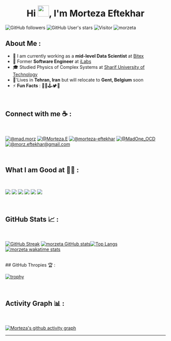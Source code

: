 
<h1 align="center">Hi <img src="https://media.giphy.com/media/hvRJCLFzcasrR4ia7z/giphy.gif" width="35">, I'm Morteza Eftekhar</h1>

![GitHub followers](https://img.shields.io/github/followers/morzeta?style=social) ![GitHub User's stars](https://img.shields.io/github/stars/morzeta?style=social) ![Visitor](https://visitor-badge.laobi.icu/badge?page_id=morzeta.repoName) <img src="https://komarev.com/ghpvc/?username=morzeta" alt="morzeta" />

## About Me :

- 🏢 I am currently working as a **mid-level Data Scientist** at [Bitex](https://bitex.ir/)
- 🏢 Former **Software Engineer** at [iLabs](https://www.ilabs.lk/)
- 🎓 Studied Physics of Complex Systems at [Sharif University of Technology](https://www.sharif.edu/web/physics/complex-systems)
- 🏡'Lives in **Tehran, Iran** but will relocate to **Gent, Belgium** soon
- ⚡ **Fun Facts** : 🧗🎶🕹🏕🥾

<br>

## Connect with me ☕ :

<br>

[![@mad.morz](https://img.icons8.com/fluency/48/000000/instagram-new.png "@mad.morz")](https://www.instagram.com/mad.morz/) [![@Morteza.E](https://img.icons8.com/fluency/48/000000/facebook.png "@Morteza.E")](https://www.facebook.com/Morteza.E) [![@morteza-eftekhar](https://img.icons8.com/fluency/48/000000/linkedin.png "@morteza-eftekhar")](https://www.linkedin.com/in/morteza-eftekhar) [![@MadOne_OCD](https://img.icons8.com/fluency/48/000000/twitter-squared.png "@MadOne_OCD")](https://twitter.com/MadOne_OCD) [![@morz.eftekhar@gmail.com](https://img.icons8.com/fluency/48/000000/apple-mail.png "@morz.eftekhar@gmail.com")](morz.eftekhar@gmail.com)

<br>

## What I am Good at 🧑‍💻 :

<br>

<img src="https://img.icons8.com/color/python"/> <img src="https://img.icons8.com/color/tensorflow"/> <img src="https://img.icons8.com/color/git"/> <img src="https://img.icons8.com/color/docker"/> <img src="https://img.icons8.com/color/sql"/> <img src="https://img.icons8.com/color/bash"/>

<br>

## GitHub Stats 📈 :

<br>

[![GitHub Streak](https://github-readme-streak-stats.herokuapp.com?user=morzeta&theme=algolia&date_format=M%20j%5B%2C%20Y%5D)](https://git.io/streak-stats) [![morzeta GitHub stats](https://github-readme-stats.vercel.app/api?username=morzeta&theme=algolia)](https://github.com/morzeta/github-readme-stats)[![Top Langs](https://github-readme-stats.vercel.app/api/top-langs/?username=morzeta&theme=algolia)](https://github.com/morzeta/github-readme-stats)[![morzeta wakatime stats](https://github-readme-stats.vercel.app/api/wakatime/?username=morzeta&v=2&theme=algolia)](https://github.com/morzeta/github-readme-stats)



<br>
## GitHub Thropies 🏆 :

<br>

[![trophy](https://github-profile-trophy.vercel.app/?username=morzeta)](https://github.com/morzeta/github-profile-trophy)

<br>

## Activity Graph 📊 :

<br>

[![Morteza's github activity graph](https://github-readme-activity-graph.cyclic.app/graph?username=morzeta&bg_color=000&color=fff&line=00E676&point=fff&hide_border=true)](https://github.com/morzeta/github-readme-activity-graph)

---

